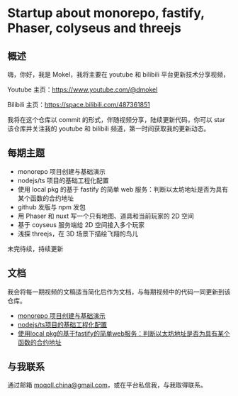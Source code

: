 # Startup about monorepo, fastify, Phaser, colyseus and threejs

## 概述

嗨，你好，我是 Mokel，我将主要在 youtube 和 bilibili 平台更新技术分享视频，

Youtube 主页：https://www.youtube.com/@dmokel

Bilibili 主页：https://space.bilibili.com/487361851

我将在这个仓库以 commit 的形式，伴随视频分享，陆续更新代码，你可以 star 该仓库并关注我的 youtube 和 bilibili 频道，第一时间获取我的更新动态。

## 每期主题

- monorepo 项目创建与基础演示
- nodejs/ts 项目的基础工程化配置
- 使用 local pkg 的基于 fastify 的简单 web 服务：判断以太坊地址是否为具有某个函数的合约地址
- github 发版与 npm 发包
- 用 Phaser 和 nuxt 写一个只有地图、道具和当前玩家的 2D 空间
- 基于 coyseus 服务端给 2D 空间接入多个玩家
- 浅探 threejs，在 3D 场景下描绘飞翔的鸟儿

未完待续，持续更新

## 文档

我会将每一期视频的文稿适当简化后作为文档，与每期视频中的代码一同更新到该仓库。

- [monorepo 项目创建与基础演示](./docs/01monorepo项目创建与基础演示.md)
- [nodejs/ts项目的基础工程化配置](./docs/02nodejsts项目的基础工程化配置.md)
- [使用local pkg的基于fastify的简单web服务：判断以太坊地址是否为具有某个函数的合约地址](./docs/03基于fastify的nodejsweb服务.md)

## 与我联系

通过邮箱 moqqll.china@gmail.com，或在平台私信我，与我取得联系。
